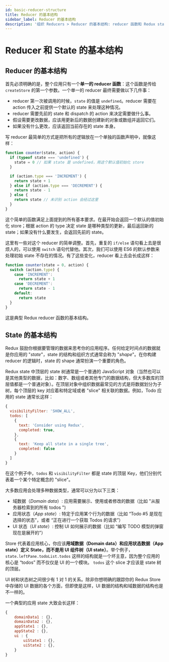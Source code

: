 ```yaml
---
id: basic-reducer-structure
title: Reducer 的基本结构
sidebar_label: Reducer 的基本结构
description: '组织 Reducers > Reducer 的基本结构: reducer 函数和 Redux state 是如何协同工作的'
---
```


# Reducer 和 State 的基本结构

## Reducer 的基本结构

首先必须明确的是，整个应用只有一个**单一的 reducer 函数**：这个函数是传给 `createStore` 的第一个参数。一个单一的 reducer 最终需要做以下几件事：

- reducer 第一次被调用的时候，`state` 的值是 `undefined`。reducer 需要在 action 传入之前提供一个默认的 state 来处理这种情况。
- reducer 需要先前的 state 和 dispatch 的 action 来决定需要做什么事。
- 假设需要更改数据，应该用更新后的数据创建新的对象或数组并返回它们。
- 如果没有什么更改，应该返回当前存在的 state 本身。

写 reducer 最简单的方式是把所有的逻辑放在一个单独的函数声明中，就像这样：

```js
function counter(state, action) {
  if (typeof state === 'undefined') {
    state = 0 // 如果 state 是 undefined，用这个默认值初始化 store
  }

  if (action.type === 'INCREMENT') {
    return state + 1
  } else if (action.type === 'DECREMENT') {
    return state - 1
  } else {
    return state // 未识别 action 会经过这里
  }
}
```

这个简单的函数满足上面提到的所有基本要求。在最开始会返回一个默认的值初始化 store；根据 action 的 type 决定 state 是哪种类型的更新，最后返回新的 state；如果没有什么要发生，会返回先前的 state。

这里有一些对这个 reducer 的简单调整。首先，重复的 `if/else` 语句看上去是很烦人的，可以使用 `switch` 语句代替他。其次，我们可以使用 ES6 的默认参数来处理初始 state 不存在的情况。有了这些变化，reducer 看上去会长成这样：

```js
function counter(state = 0, action) {
  switch (action.type) {
    case 'INCREMENT':
      return state + 1
    case 'DECREMENT':
      return state - 1
    default:
      return state
  }
}
```

这是典型 Redux reducer 函数的基本结构。

## State 的基本结构

Redux 鼓励你根据要管理的数据来思考你的应用程序。任何给定时间点的数据就是你应用的 "_state_"，state 的结构和组织方式通常会称为 "_shape_"。在你构建 reducer 的逻辑时，state 的 shape 通常扮演一个重要的角色。

Redux state 中顶层的 state 树通常是一个普通的 JavaScript 对象（当然也可以是其他类型的数据，比如：数字、数组或者其他专门的数据结构，但大多数库的顶层值都是一个普通对象）。在顶层对象中组织数据最常见的方式是将数据划分为子树，每个顶层的 key 对应着和特定域或者 "slice" 相关联的数据。例如，Todo 应用的 state 通常长这样：

```js
{
  visibilityFilter: 'SHOW_ALL',
  todos: [
    {
      text: 'Consider using Redux',
      completed: true,
    },
    {
      text: 'Keep all state in a single tree',
      completed: false
    }
  ]
}
```

在这个例子中，`todos` 和 `visibilityFilter` 都是 state 的顶层 Key，他们分别代表着一个某个特定概念的 "slice"。

大多数应用会处理多种数据类型，通常可以分为以下三类：

- 域数据（_Domain data_）: 应用需要展示、使用或者修改的数据（比如 "从服务器检索到的所有 todos ")
- 应用状态（_App state_）: 特定于应用某个行为的数据（比如 “Todo #5 是现在选择的状态”，或者 “正在进行一个获取 Todos 的请求”）
- UI 状态（_UI state_）: 控制 UI 如何展示的数据（比如 “编写 TODO 模型的弹窗现在是展开的”）

Store 代表着应用核心，你应该**用域数据（Domain data）和应用状态数据（App state）定义 State，而不是用 UI 组件树（UI state）**。举个例子，`state.leftPane.todoList.todos` 这样的结构就是一个坏主意，因为整个应用的核心是 “todos” 而不仅仅是 UI 的一个模块。 `todos` 这个 slice 才应该是 state 树的顶层。

UI 树和状态树之间很少有 1 对 1 的关系。除非你想明确的跟踪你的 Redux Store 中存储的 UI 数据的各个方面，但即使是这样，UI 数据的结构和域数据的结构也是不一样的。

一个典型的应用 state 大致会长这样：

```js
{
    domainData1 : {},
    domainData2 : {},
    appState1 : {},
    appState2 : {},
    ui : {
        uiState1 : {},
        uiState2 : {},
    }
}
```

